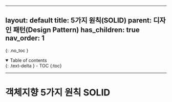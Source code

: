 
---
layout: default
title: 5가지 원칙(SOLID)
parent: 디자인 패턴(Design Pattern)
has_children: true
nav_order: 1
---

{: .no_toc }
<details open markdown="block">
  <summary>
    Table of contents
  </summary>
  {: .text-delta }
- TOC
{:toc}
</details>

---

# 객체지향 5가지 원칙 SOLID
